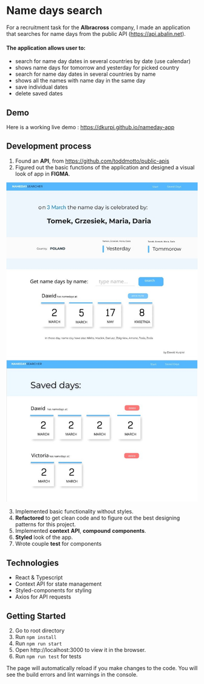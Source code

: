 # Name days search

For a recruitment task for the **Albracross** company, I made an application that searches for name days from the public API (https://api.abalin.net).

#### The application allows user to:

- search for name day dates in several countries by date (use calendar)
- shows name days for tomorrow and yesterday for picked country
- search for name day dates in several countries by name
- shows all the names with name day in the same day
- save individual dates
- delete saved dates

## Demo

Here is a working live demo : https://dkurpi.github.io/nameday-app

## Development process

1. Found an **API**, from https://github.com/toddmotto/public-apis
2. Figured out the basic functions of the application and designed a visual look of app in **FIGMA**.

<div align="center">
<img alt="mockup1" width="600px" src="public/images/mock1.JPG">
<img alt="mockup2" width="600px" src="public/images/mock2.JPG">

</div>

3. Implemented basic functionality without styles.
4. **Refactored** to get clean code and to figure out the best designing patterns for this project.
5. Implemented **context** **API**, **compound** **components**.
6. **Styled** look of the app.
7. Wrote couple **test** for components

## Technologies

- React & Typescript
- Context API for state management
- Styled-components for styling
- Axios for API requests

## Getting Started

2. Go to root directory
1. Run `npm install`
3. Run `npm run start`
4. Open http://localhost:3000 to view it in the browser.
5. Run `npm run test` for tests

The page will automatically reload if you make changes to the code.
You will see the build errors and lint warnings in the console.
